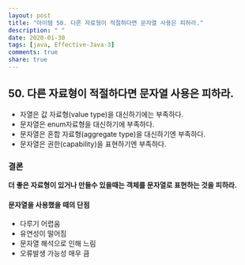 ```yaml
---
layout: post
title: "아이템 50. 다른 자료형이 적절하다면 문자열 사용은 피하라."
description: " "
date: 2020-01-30
tags: [java, Effective-Java-3]
comments: true
share: true
---
```


## 50. 다른 자료형이 적절하다면 문자열 사용은 피하라.

- 자열은 값 자료형(value type)을 대신하기에는 부족하다.
- 문자열은 enum자료형을 대신하기에 부족하다.
- 문자열은 혼합 자료형(aggregate type)을 대신하기엔 부족하다.
- 문자열은 권한(capability)을 표현하기엔 부족하다.


### 결론
__더 좋은 자료형이 있거나 만들수 있을때는 객체를 문자열로 표현하는 것을 피하라.__

#### 문자열을 사용했을 때의 단점
- 다루기 어렵움
- 유연성이 떨어짐
- 문자열 해석으로 인해 느림
- 오류발생 가능성 매우 큼
